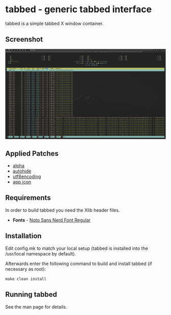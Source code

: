 tabbed - generic tabbed interface
=================================
tabbed is a simple tabbed X window container.

Screenshot
------------
![](./screenshot.png)

Applied Patches
---------------
- [alpha](./patches/alpha.diff)
- [autohide](./patches/tabbed-autohide-20201222-dabf6a2.diff)
- [utf8encoding](./patches/tabbed-encoding-20200613.diff)
- [app icon](./patches/tabbed-icon-20200905-2da4e96.diff)

Requirements
------------
In order to build tabbed you need the Xlib header files.

- **Fonts** - [Noto Sans Nerd Font Regular](https://github.com/ryanoasis/nerd-fonts/blob/master/patched-fonts/Noto/Sans/complete/Noto%20Sans%20Regular%20Nerd%20Font%20Complete.ttf)

Installation
------------
Edit config.mk to match your local setup (tabbed is installed into
the /usr/local namespace by default).

Afterwards enter the following command to build and install tabbed
(if necessary as root):

    make clean install

Running tabbed
--------------
See the man page for details.

